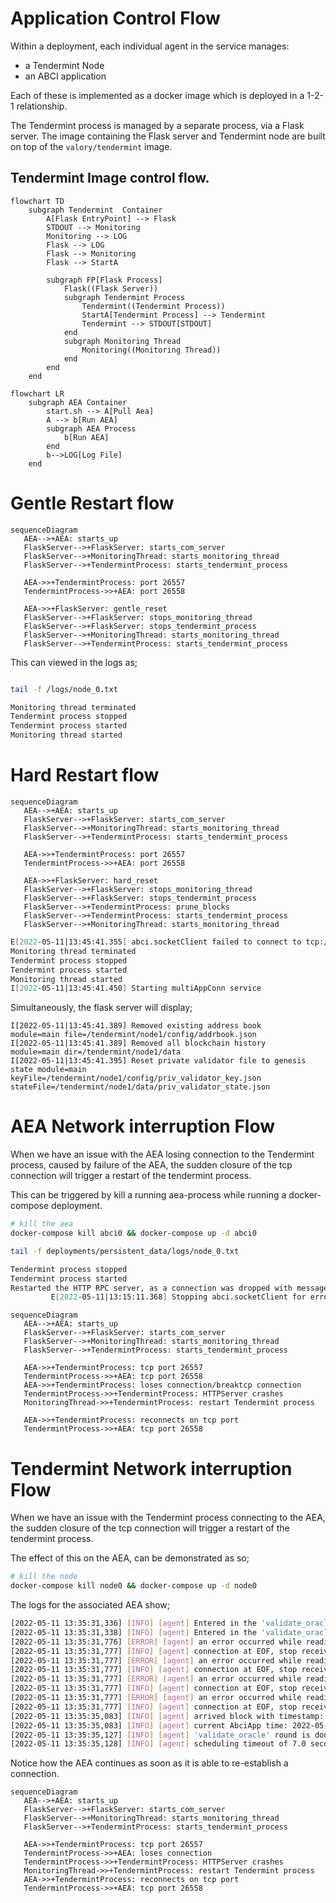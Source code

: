 # Application Control Flow

Within a deployment, each individual agent in the service manages:
- a Tendermint Node
- an ABCI application

Each of these is implemented as a docker image which is deployed in a 1-2-1 relationship.

The Tendermint process is managed by a separate process, via a Flask server. The image containing the Flask server and Tendermint node are built on top of the ```valory/tendermint``` image.

## Tendermint Image control flow. 

```mermaid
flowchart TD
    subgraph Tendermint  Container
        A[Flask EntryPoint] --> Flask
        STDOUT --> Monitoring
        Monitoring --> LOG
        Flask --> LOG
        Flask --> Monitoring
        Flask --> StartA
        
        subgraph FP[Flask Process]
            Flask((Flask Server))
            subgraph Tendermint Process
                Tendermint((Tendermint Process))
                StartA[Tendermint Process] --> Tendermint
                Tendermint --> STDOUT[STDOUT]
            end
            subgraph Monitoring Thread
                Monitoring((Monitoring Thread))
            end
        end
    end
```


```mermaid
flowchart LR
    subgraph AEA Container
        start.sh --> A[Pull Aea]
        A --> b[Run AEA]
        subgraph AEA Process
            b[Run AEA]
        end
        b-->LOG[Log File]
    end
```

# Gentle Restart flow
```mermaid
sequenceDiagram
   AEA-->+AEA: starts_up
   FlaskServer-->+FlaskServer: starts_com_server
   FlaskServer-->+MonitoringThread: starts_monitoring_thread
   FlaskServer-->+TendermintProcess: starts_tendermint_process
   
   AEA->>+TendermintProcess: port 26557
   TendermintProcess->>+AEA: port 26558 
   
   AEA->>+FlaskServer: gentle_reset
   FlaskServer-->+FlaskServer: stops_monitoring_thread
   FlaskServer-->+FlaskServer: stops_tendermint_process
   FlaskServer-->+MonitoringThread: starts_monitoring_thread
   FlaskServer-->+TendermintProcess: starts_tendermint_process
```
This can viewed in the logs as;
```bash

tail -f /logs/node_0.txt

Monitoring thread terminated
Tendermint process stopped
Tendermint process started
Monitoring thread started

```



# Hard Restart flow
```mermaid
sequenceDiagram
   AEA-->+AEA: starts_up
   FlaskServer-->+FlaskServer: starts_com_server
   FlaskServer-->+MonitoringThread: starts_monitoring_thread
   FlaskServer-->+TendermintProcess: starts_tendermint_process
   
   AEA->>+TendermintProcess: port 26557
   TendermintProcess->>+AEA: port 26558 
   
   AEA->>+FlaskServer: hard_reset
   FlaskServer-->+FlaskServer: stops_monitoring_thread
   FlaskServer-->+FlaskServer: stops_tendermint_process
   FlaskServer-->+TendermintProcess: prune_blocks
   FlaskServer-->+TendermintProcess: starts_tendermint_process
   FlaskServer-->+MonitoringThread: starts_monitoring_thread
```

```bash
E[2022-05-11|13:45:41.355] abci.socketClient failed to connect to tcp://localhost:26658.  Retrying after 3s... module=abci-client connection=query err="dial tcp 127.0.0.1:26658: connect: connection refused"
Monitoring thread terminated
Tendermint process stopped
Tendermint process started
Monitoring thread started
I[2022-05-11|13:45:41.450] Starting multiAppConn service                module=proxy impl=multiAppConn
```

Simultaneously, the flask server will display;

```
I[2022-05-11|13:45:41.389] Removed existing address book                module=main file=/tendermint/node1/config/addrbook.json
I[2022-05-11|13:45:41.389] Removed all blockchain history               module=main dir=/tendermint/node1/data
I[2022-05-11|13:45:41.395] Reset private validator file to genesis state module=main keyFile=/tendermint/node1/config/priv_validator_key.json stateFile=/tendermint/node1/data/priv_validator_state.json
```



# AEA Network interruption Flow
When we have an issue with the AEA losing connection to the Tendermint process, caused by failure of the AEA, the sudden closure of the tcp connection will trigger a restart of the tendermint process.

This can be triggered by kill a running aea-process while running a docker-compose deployment.


```bash 
# kill the aea
docker-compose kill abci0 && docker-compose up -d abci0
```

```bash
tail -f deployments/persistent_data/logs/node_0.txt

Tendermint process stopped
Tendermint process started
Restarted the HTTP RPC server, as a connection was dropped with message:
		 E[2022-05-11|13:15:11.368] Stopping abci.socketClient for error: read message: EOF module=abci-client connection=consensus
```


```mermaid
sequenceDiagram
   AEA-->+AEA: starts_up
   FlaskServer-->+FlaskServer: starts_com_server
   FlaskServer-->+MonitoringThread: starts_monitoring_thread
   FlaskServer-->+TendermintProcess: starts_tendermint_process
   
   AEA->>+TendermintProcess: tcp port 26557
   TendermintProcess->>+AEA: tcp port 26558
   AEA->>+TendermintProcess: loses connection/breaktcp connection
   TendermintProcess->>+TendermintProcess: HTTPServer crashes
   MonitoringThread->>+TendermintProcess: restart Tendermint process

   AEA->>+TendermintProcess: reconnects on tcp port
   TendermintProcess->>+AEA: tcp port 26558
```

# Tendermint Network interruption Flow
When we have an issue with the Tendermint process connecting to the AEA, the sudden closure of the tcp connection will trigger a restart of the tendermint process.

The effect of this on the AEA, can be demonstrated as so;
```bash 
# kill the node
docker-compose kill node0 && docker-compose up -d node0
```
The logs for the associated AEA show;

```bash
[2022-05-11 13:35:31,336] [INFO] [agent] Entered in the 'validate_oracle' round for period 0
[2022-05-11 13:35:31,338] [INFO] [agent] Entered in the 'validate_oracle' behaviour state
[2022-05-11 13:35:31,776] [ERROR] [agent] an error occurred while reading a message: DecodeVarintError: could not decode varint. The message will be ignored.
[2022-05-11 13:35:31,777] [INFO] [agent] connection at EOF, stop receiving loop.
[2022-05-11 13:35:31,777] [ERROR] [agent] an error occurred while reading a message: DecodeVarintError: could not decode varint. The message will be ignored.
[2022-05-11 13:35:31,777] [INFO] [agent] connection at EOF, stop receiving loop.
[2022-05-11 13:35:31,777] [ERROR] [agent] an error occurred while reading a message: DecodeVarintError: could not decode varint. The message will be ignored.
[2022-05-11 13:35:31,777] [INFO] [agent] connection at EOF, stop receiving loop.
[2022-05-11 13:35:31,777] [ERROR] [agent] an error occurred while reading a message: DecodeVarintError: could not decode varint. The message will be ignored.
[2022-05-11 13:35:31,777] [INFO] [agent] connection at EOF, stop receiving loop.
[2022-05-11 13:35:35,083] [INFO] [agent] arrived block with timestamp: 2022-05-11 13:35:31.193869
[2022-05-11 13:35:35,083] [INFO] [agent] current AbciApp time: 2022-05-11 13:35:29.879421
[2022-05-11 13:35:35,127] [INFO] [agent] 'validate_oracle' round is done with event: Event.DONE
[2022-05-11 13:35:35,128] [INFO] [agent] scheduling timeout of 7.0 seconds for event Event.ROUND_TIMEOUT with deadline 2022-05-11 13:35:38.193869
```
Notice how the AEA continues as soon as it is able to re-establish a connection.


```mermaid
sequenceDiagram
   AEA-->+AEA: starts_up
   FlaskServer-->+FlaskServer: starts_com_server
   FlaskServer-->+MonitoringThread: starts_monitoring_thread
   FlaskServer-->+TendermintProcess: starts_tendermint_process
   
   AEA->>+TendermintProcess: tcp port 26557
   TendermintProcess->>+AEA: loses connection
   TendermintProcess->>+TendermintProcess: HTTPServer crashes
   MonitoringThread->>+TendermintProcess: restart Tendermint process
   AEA->>+TendermintProcess: reconnects on tcp port
   TendermintProcess->>+AEA: tcp port 26558
```
